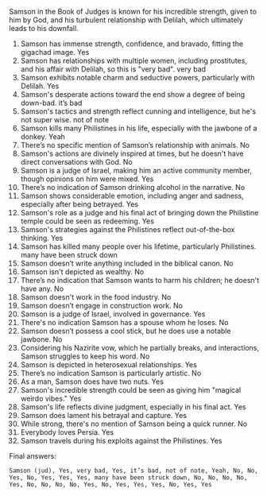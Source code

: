 Samson in the Book of Judges is known for his incredible strength, given to him by God, and his turbulent relationship with Delilah, which ultimately leads to his downfall.

1. Samson has immense strength, confidence, and bravado, fitting the gigachad image. Yes
2. Samson has relationships with multiple women, including prostitutes, and his affair with Delilah, so this is "very bad". very bad
3. Samson exhibits notable charm and seductive powers, particularly with Delilah. Yes
4. Samson's desperate actions toward the end show a degree of being down-bad. it’s bad
5. Samson's tactics and strength reflect cunning and intelligence, but he's not super wise. not of note
6. Samson kills many Philistines in his life, especially with the jawbone of a donkey. Yeah
7. There’s no specific mention of Samson’s relationship with animals. No
8. Samson's actions are divinely inspired at times, but he doesn't have direct conversations with God. No
9. Samson is a judge of Israel, making him an active community member, though opinions on him were mixed. Yes
10. There’s no indication of Samson drinking alcohol in the narrative. No
11. Samson shows considerable emotion, including anger and sadness, especially after being betrayed. Yes
12. Samson's role as a judge and his final act of bringing down the Philistine temple could be seen as redeeming. Yes
13. Samson's strategies against the Philistines reflect out-of-the-box thinking. Yes
14. Samson has killed many people over his lifetime, particularly Philistines. many have been struck down
15. Samson doesn’t write anything included in the biblical canon. No
16. Samson isn't depicted as wealthy. No
17. There’s no indication that Samson wants to harm his children; he doesn't have any. No
18. Samson doesn't work in the food industry. No
19. Samson doesn’t engage in construction work. No
20. Samson is a judge of Israel, involved in governance. Yes
21. There's no indication Samson has a spouse whom he loses. No
22. Samson doesn’t possess a cool stick, but he does use a notable jawbone. No
23. Considering his Nazirite vow, which he partially breaks, and interactions, Samson struggles to keep his word. No
24. Samson is depicted in heterosexual relationships. Yes
25. There’s no indication Samson is particularly artistic. No
26. As a man, Samson does have two nuts. Yes
27. Samson's incredible strength could be seen as giving him "magical weirdo vibes." Yes
28. Samson's life reflects divine judgment, especially in his final act. Yes
29. Samson does lament his betrayal and capture. Yes
30. While strong, there's no mention of Samson being a quick runner. No
31. Everybody loves Persia. Yes
32. Samson travels during his exploits against the Philistines. Yes

Final answers:

```Samson (jud), Yes, very bad, Yes, it’s bad, not of note, Yeah, No, No, Yes, No, Yes, Yes, Yes, many have been struck down, No, No, No, No, Yes, No, No, No, No, Yes, No, Yes, Yes, Yes, No, Yes, Yes```